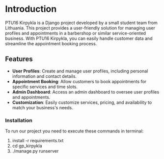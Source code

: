 # Introduction
PTU16 Kirpykla is a Django project developed by a small student team from Lithuania. This project provides a user-friendly solution for managing user profiles and appointments in a barbershop or similar service-oriented business. 
With PTU16 Kirpykla, you can easily handle customer data and streamline the appointment booking process.

## Features
- **User Profiles**: Create and manage user profiles, including personal information and contact details.
- **Appointment Booking**: Allow customers to book appointments for specific services and time slots.
- **Admin Dashboard**: Access an admin dashboard to oversee user profiles and appointments.
- **Customization**: Easily customize services, pricing, and availability to match your business's needs.

### Installation
To run our project you need to execute these commands in terminal:
1) install -r requirements.txt
2) cd gp_kirpykla
3) ./manage.py runserver
